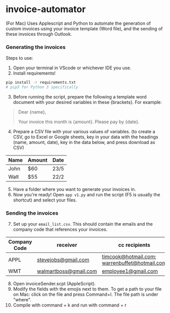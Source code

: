 # invoice-automator
(For Mac) Uses Applescript and Python to automate the generation of custom invoices using your invoice template (Word file), and the sending of these invoices through Outlook.

### Generating the invoices

Steps to use:

1. Open your terminal in VScode or whichever IDE you use.
2. Install requirements!

```bash
pip install -r requirements.txt
# pip3 for Python 3 specifically
```

3. Before running the script, prepare the following a template word document with your desired variables in these {brackets}. For example: 


> Dear {name},
>
> Your invoice this month is {amount}. Please pay by {date}.

4. Prepare a CSV file with your various values of variables. (to create a CSV, go to Excel or Google sheets, key in your data with the headings (name, amount, date), key in the data below, and press download as CSV)

| Name | Amount | Date |
| ---- | --- | ----- |
| John | $60 | 23/5 |
| Walt | $55 | 22/2 |

5. Have a folder where you want to generate your invoices in.
6. Now you're ready! Open `app v1.py` and run the script (F5 is usually the shortcut) and select your files.

### Sending the invoices

7. Set up your `email_list.csv`. This should contain the emails and the company code that references your invoices.

| Company Code | receiver | cc recipients | salutation |
| ----- | -------- | -------------- | ---- |
| APPL | stevejobs@gmail.com | timcook@hotmail.com; warrenbuffet@hotmail.com | Steve |
| WMT | walmartboss@gmail.com | employee1@gmail.com | Mr Wall |

8. Open invoiceSender.scpt (AppleScript).
9. Modify the fields with the emojis next to them. To get a path to your file on Mac: click on the file and press Command+I. The file path is under "where". 
10. Compile with command + k and run with command + r